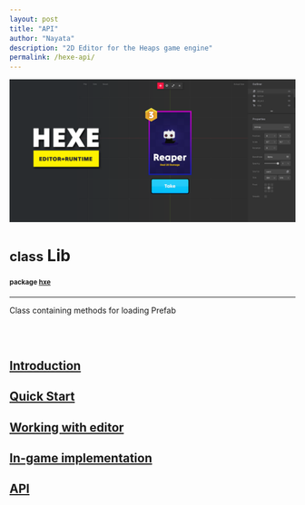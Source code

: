 ```yaml
---
layout: post
title: "API"
author: "Nayata"
description: "2D Editor for the Heaps game engine"
permalink: /hexe-api/
---
```


![HEXE](/media/hexe.png "HEXE")
<p></p>

<h1><small>class</small> Lib</h1>
<h4><small>package <a href="index.html">hxe</a></small></h4>
<hr>

Class containing methods for loading Prefab


<br>


<br>

## [Introduction](https://nayata.github.io/hexe)  
## [Quick Start](https://nayata.github.io/hexe/#quick-start)  
## [Working with editor](https://nayata.github.io/hexe/#working-with-editor)  
## [In-game implementation](https://nayata.github.io/hexe-lib)  
## [API](https://nayata.github.io/hexe-api)